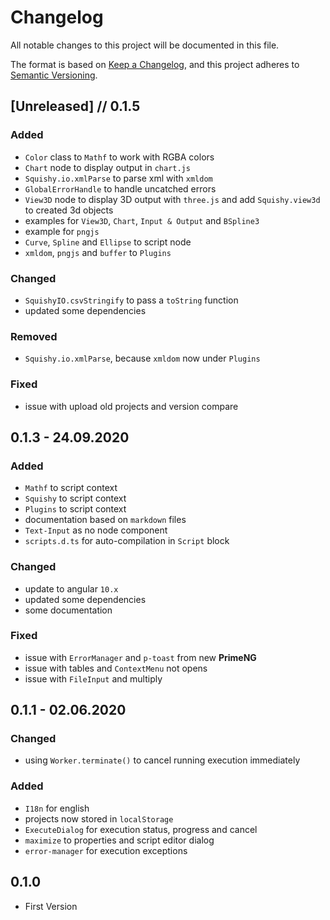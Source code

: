 # Changelog
All notable changes to this project will be documented in this file.

The format is based on [Keep a Changelog](https://keepachangelog.com/en/1.0.0/),
and this project adheres to [Semantic Versioning](https://semver.org/spec/v2.0.0.html).

## [Unreleased] // 0.1.5

### Added

 - `Color` class to `Mathf` to work with RGBA colors
 - `Chart` node to display output in `chart.js`
 - `Squishy.io.xmlParse` to parse xml with `xmldom`
 - `GlobalErrorHandle` to handle uncatched errors
 - `View3D` node to display 3D output with `three.js` and add `Squishy.view3d` to created 3d objects
 - examples for `View3D`, `Chart`, `Input & Output` and `BSpline3`
 - example for `pngjs`
 - `Curve`, `Spline` and `Ellipse` to script node
 - `xmldom`, `pngjs` and `buffer` to `Plugins`
 
### Changed

 - `SquishyIO.csvStringify` to pass a `toString` function 
 - updated some dependencies

### Removed

 - `Squishy.io.xmlParse`, because `xmldom` now under `Plugins`

### Fixed
 
 - issue with upload old projects and version compare

## 0.1.3 - 24.09.2020

### Added
 
 - `Mathf` to script context
 - `Squishy` to script context
 - `Plugins` to script context
 - documentation based on `markdown` files
 - `Text-Input` as no node component
 - `scripts.d.ts` for auto-compilation in `Script` block

### Changed

 - update to angular `10.x`
 - updated some dependencies
 - some documentation

### Fixed

 - issue with `ErrorManager` and `p-toast` from new **PrimeNG**
 - issue with tables and `ContextMenu` not opens
 - issue with `FileInput` and multiply

## 0.1.1 - 02.06.2020

### Changed

 - using `Worker.terminate()` to cancel running execution immediately

### Added

 - `I18n` for english
 - projects now stored in `localStorage`
 - `ExecuteDialog` for execution status, progress and cancel
 - `maximize` to properties and script editor dialog
 - `error-manager` for execution exceptions

## 0.1.0

 - First Version